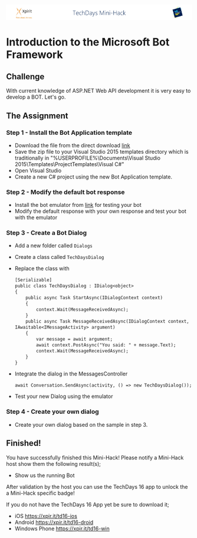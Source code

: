 ![Xpirit TechDays MiniHack Banner](../HackBanner-s.png)
# Introduction to the Microsoft Bot Framework #

## Challenge ##
With current knowledge of ASP.NET Web API development it is very easy to develop a BOT. Let's go.

## The Assignment ##

### Step 1 - Install the Bot Application template ###
- Download the file from the direct download [link](http://aka.ms/bf-bc-vstemplate)
- Save the zip file to your Visual Studio 2015 templates directory which is traditionally in "%USERPROFILE%\Documents\Visual Studio 2015\Templates\ProjectTemplates\Visual C#\"
- Open Visual Studio
- Create a new C# project using the new Bot Application template.

### Step 2 - Modify the default bot response ###
- Install the bot emulator from [link](https://aka.ms/bf-bc-emulator) for testing your bot
- Modify the default response with your own response and test your bot with the emulator

### Step 3 - Create a Bot Dialog ###
- Add a new folder called `Dialogs`
- Create a class called `TechDaysDialog`
- Replace the class with

    ```CSharp
    [Serializable]
    public class TechDaysDialog : IDialog<object>
    {
        public async Task StartAsync(IDialogContext context)
        {
            context.Wait(MessageReceivedAsync);
        }
        public async Task MessageReceivedAsync(IDialogContext context, IAwaitable<IMessageActivity> argument)
        {
            var message = await argument;
            await context.PostAsync("You said: " + message.Text);
            context.Wait(MessageReceivedAsync);
        }
    }
    ```
- Integrate the dialog in the MessagesController

    ```CSharp
    await Conversation.SendAsync(activity, () => new TechDaysDialog());
    ```
- Test your new Dialog using the emulator

### Step 4 - Create your own dialog ###
- Create your own dialog based on the sample in step 3.

## Finished! ##
You have successfully finished this Mini-Hack! Please notify a Mini-Hack host show them the following result(s);

- Show us the running Bot

After validation by the host you can use the TechDays 16 app to unlock the a Mini-Hack specific badge!

If you do not have the TechDays 16 App yet be sure to download it;
- iOS <https://xpir.it/td16-ios>
- Android <https://xpir.it/td16-droid>
- Windows Phone <https://xpir.it/td16-win>